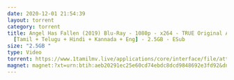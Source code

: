 ```yaml
---
date: 2020-12-01 21:54:39
layout: torrent
category: torrent
title: Angel Has Fallen (2019) Blu-Ray - 1080p - x264 - TRUE Original Audios
  [Tamil + Telugu + Hindi + Kannada + Eng] - 2.5GB - ESub
size: "2.5GB "
type: Video
torrent: https://www.1tamilmv.live/applications/core/interface/file/attachment.php?id=69482
magnet: magnet:?xt=urn:btih:aeb20291ec25e60cd74ebdc8dcd9848692e3fd92&dn=www.1TamilMV.live%20-%20Angel%20Has%20Fallen%20(2019)%20Blu-Ray%20-%201080p%20-%c2%a0%5bTam%20%2b%20Tel%20%2b%20Hin%20%2b%20Kan%c2%a0%2b%20Eng%5d%20-%20ESub.mkv&tr=udp%3a%2f%2fp4p.arenabg.com%3a1337%2fannounce&tr=http%3a%2f%2fpow7.com%3a80%2fannounce&tr=udp%3a%2f%2ftracker.tiny-vps.com%3a6969%2fannounce&tr=http%3a%2f%2ftracker2.itzmx.com%3a6961%2fannounce&tr=udp%3a%2f%2f151.80.120.114%3a2710%2fannounce&tr=udp%3a%2f%2f9.rarbg.com%3a2790%2fannounce&tr=udp%3a%2f%2f9.rarbg.to%3a2740%2fannounce&tr=udp%3a%2f%2fopen.stealth.si%3a80%2fannounce&tr=udp%3a%2f%2ftracker.leechers-paradise.org%3a6969%2fannounce&tr=udp%3a%2f%2ftracker.opentrackr.org%3a1337%2fannounce&tr=http%3a%2f%2ft.nyaatracker.com%3a80%2fannounce
---
```

